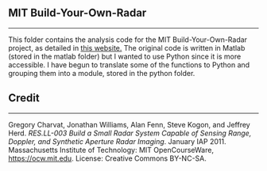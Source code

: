 ## MIT Build-Your-Own-Radar
----------

This folder contains the analysis code for the MIT Build-Your-Own-Radar project, as detailed in [this website.](https://ocw.mit.edu/resources/res-ll-003-build-a-small-radar-system-capable-of-sensing-range-doppler-and-synthetic-aperture-radar-imaging-january-iap-2011/projects/) The original code is written in Matlab (stored in the matlab folder) but I wanted to use Python since it is more accessible. I have begun to translate some of the functions to Python and grouping them into a module, stored in the python folder.

## Credit
------
Gregory Charvat, Jonathan Williams, Alan Fenn, Steve Kogon, and Jeffrey Herd. *RES.LL-003 Build a Small Radar System Capable of Sensing Range, Doppler, and Synthetic Aperture Radar Imaging*. January IAP 2011. Massachusetts Institute of Technology: MIT OpenCourseWare, <https://ocw.mit.edu>. License: Creative Commons BY-NC-SA.
